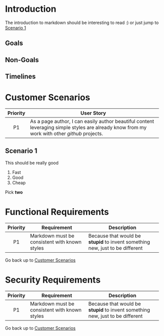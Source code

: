 # Introduction
The introduction to markdown should be interesting to read :)
or just jump to [Scenario 1](#scenario-1)

## Goals

## Non-Goals

## Timelines

# Customer Scenarios

| Priority |User Story |
|:--------:|-----------|
|P1|As a page author, I can easily author beautiful content leveraging simple styles are already know from my work with other *github* projects.|

## Scenario 1
This should be really good
1. Fast
2. Good
3. Cheap

Pick **two**

# Functional Requirements

| Priority |Requirement | Description |
|:--------:|------------|-------------|
|P1|Markdown must be consistent with known styles|Because that would be **stupid** to invent something new, just to be different|

Go back up to [Customer Scenarios](#customer-scenarios)

# Security Requirements

| Priority |Requirement | Description |
|:--------:|------------|-------------|
|P1|Markdown must be consistent with known styles|Because that would be **stupid** to invent something new, just to be different|

Go back up to [Customer Scenarios](#customer-scenarios)
